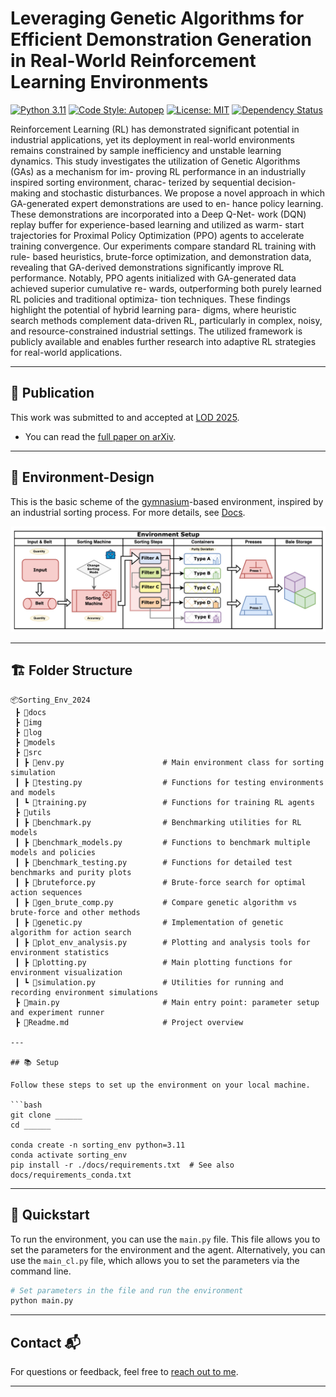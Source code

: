 # Leveraging Genetic Algorithms for Efficient Demonstration Generation in Real-World Reinforcement Learning Environments

[![Python 3.11](https://img.shields.io/badge/python-3.11-blue.svg)](https://www.python.org/downloads/release/python-390/)
[![Code Style: Autopep](https://img.shields.io/badge/code%20style-autopep8-lightgrey)](https://pypi.org/project/autopep8/)
[![License: MIT](https://img.shields.io/badge/License-MIT-yellow.svg)](https://opensource.org/licenses/MIT)
[![Dependency Status](https://img.shields.io/badge/dependencies-up%20to%20date-brightgreen)](<(https://img.shields.io/badge/dependencies-up%20to%20date-brightgreen)>)

Reinforcement Learning (RL) has demonstrated significant potential
in industrial applications, yet its deployment in real-world environments remains
constrained by sample inefficiency and unstable learning dynamics. This study
investigates the utilization of Genetic Algorithms (GAs) as a mechanism for im-
proving RL performance in an industrially inspired sorting environment, charac-
terized by sequential decision-making and stochastic disturbances. We propose a
novel approach in which GA-generated expert demonstrations are used to en-
hance policy learning. These demonstrations are incorporated into a Deep Q-Net-
work (DQN) replay buffer for experience-based learning and utilized as warm-
start trajectories for Proximal Policy Optimization (PPO) agents to accelerate
training convergence. Our experiments compare standard RL training with rule-
based heuristics, brute-force optimization, and demonstration data, revealing that
GA-derived demonstrations significantly improve RL performance. Notably,
PPO agents initialized with GA-generated data achieved superior cumulative re-
wards, outperforming both purely learned RL policies and traditional optimiza-
tion techniques. These findings highlight the potential of hybrid learning para-
digms, where heuristic search methods complement data-driven RL, particularly
in complex, noisy, and resource-constrained industrial settings. The utilized
framework is publicly available and enables further research into adaptive RL
strategies for real-world applications.

---

## 📰 Publication

This work was submitted to and accepted at [LOD 2025](https://lod2025.icas.events/).

- You can read the [full paper on arXiv](https://arxiv.org/abs/2507.00762).

---

## 🤖 Environment-Design

This is the basic scheme of the [gymnasium](https://gymnasium.farama.org/index.html)-based environment, inspired by an industrial sorting process. For more details, see [Docs](docs/Environment.md).

![alt text](docs/1_Sorting_Flowchart.jpg)

---

## 🏗 Folder Structure

```
📦Sorting_Env_2024
 ┣ 📂docs
 ┣ 📂img
 ┣ 📂log
 ┣ 📂models
 ┣ 📂src
 ┃ ┣ 📜env.py                      # Main environment class for sorting simulation
 ┃ ┣ 📜testing.py                  # Functions for testing environments and models
 ┃ ┗ 📜training.py                 # Functions for training RL agents
 ┣ 📂utils
 ┃ ┣ 📜benchmark.py                # Benchmarking utilities for RL models
 ┃ ┣ 📜benchmark_models.py         # Functions to benchmark multiple models and policies
 ┃ ┣ 📜benchmark_testing.py        # Functions for detailed test benchmarks and purity plots
 ┃ ┣ 📜bruteforce.py               # Brute-force search for optimal action sequences
 ┃ ┣ 📜gen_brute_comp.py           # Compare genetic algorithm vs brute-force and other methods
 ┃ ┣ 📜genetic.py                  # Implementation of genetic algorithm for action search
 ┃ ┣ 📜plot_env_analysis.py        # Plotting and analysis tools for environment statistics
 ┃ ┣ 📜plotting.py                 # Main plotting functions for environment visualization
 ┃ ┗ 📜simulation.py               # Utilities for running and recording environment simulations
 ┣ 📜main.py                       # Main entry point: parameter setup and experiment runner
 ┣ 📜Readme.md                     # Project overview

---

## 📚 Setup

Follow these steps to set up the environment on your local machine.

```bash
git clone ______
cd ______

conda create -n sorting_env python=3.11
conda activate sorting_env
pip install -r ./docs/requirements.txt  # See also docs/requirements_conda.txt
```

---

## 🚀 Quickstart

To run the environment, you can use the `main.py` file. This file allows you to set the parameters for the environment and the agent. Alternatively, you can use the `main_cl.py` file, which allows you to set the parameters via the command line.

```bash
# Set parameters in the file and run the environment
python main.py
```

---

## Contact 📬

For questions or feedback, feel free to [reach out to me](https://www.ini.rub.de/the_institute/people/tom-maus/).

---

